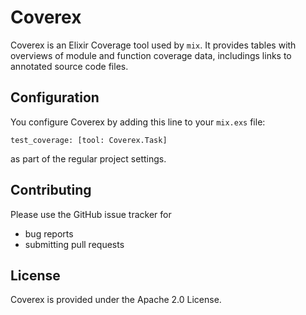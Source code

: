 # Coverex

Coverex is an Elixir Coverage tool used by `mix`. It provides tables with overviews of 
module and function coverage data, includings links to annotated source code files. 

## Configuration

You configure Coverex by adding this line to your `mix.exs` file: 

	test_coverage: [tool: Coverex.Task]

as part of the regular project settings. 

## Contributing

Please use the GitHub issue tracker for 

* bug reports
* submitting pull requests

## License

Coverex is provided under the Apache 2.0 License. 
